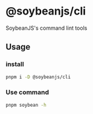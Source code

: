# @soybeanjs/cli

SoybeanJS's command lint tools

## Usage

### install

```bash
pnpm i -D @soybeanjs/cli
```

### Use command

```bash
pnpm soybean -h
```

